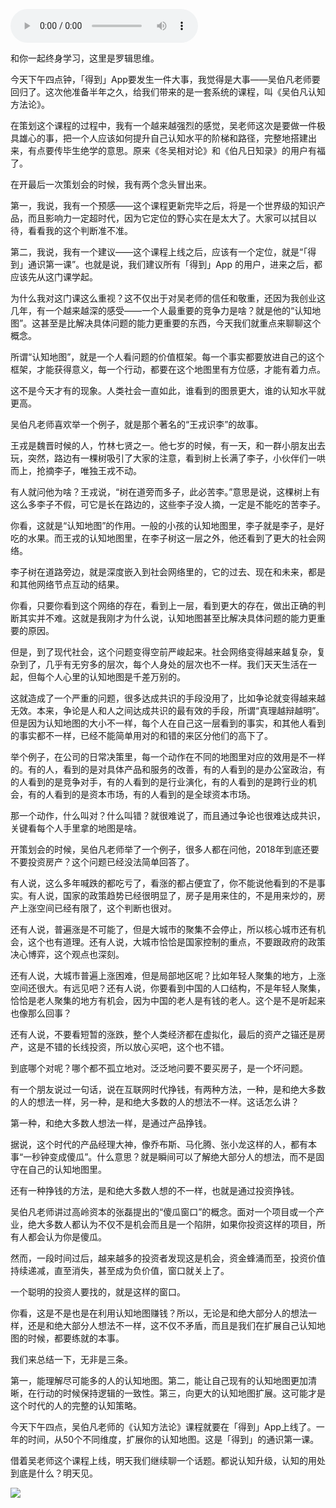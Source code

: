 <audio src="http://igetoss.cdn.igetget.com/mp3/201804/08/201804082329162298431206.mp3" controls="controls">您的浏览器不支持 audio 标签。</audio><p>和你一起终身学习，这里是罗辑思维。</p><p>今天下午四点钟，「得到」App要发生一件大事，我觉得是大事——吴伯凡老师要回归了。这次他准备半年之久，给我们带来的是一套系统的课程，叫《吴伯凡认知方法论》。</p><p>在策划这个课程的过程中，我有一个越来越强烈的感觉，吴老师这次是要做一件极具雄心的事，把一个人应该如何提升自己认知水平的阶梯和路径，完整地搭建出来，有点要传毕生绝学的意思。原来《冬吴相对论》和《伯凡日知录》的用户有福了。</p><p>在开最后一次策划会的时候，我有两个念头冒出来。</p><p>第一，我说，我有一个预感——这个课程更新完毕之后，将是一个世界级的知识产品，而且影响力一定超时代，因为它定位的野心实在是太大了。大家可以拭目以待，看看我的这个判断准不准。</p><p>第二，我说，我有一个建议——这个课程上线之后，应该有一个定位，就是“「得到」通识第一课”。也就是说，我们建议所有「得到」App 的用户，进来之后，都应该先从这门课学起。</p><p>为什么我对这门课这么重视？这不仅出于对吴老师的信任和敬重，还因为我创业这几年，有一个越来越深的感受——一个人最重要的竞争力是啥？就是他的“认知地图”。这甚至是比解决具体问题的能力更重要的东西，今天我们就重点来聊聊这个概念。</p><p>所谓“认知地图”，就是一个人看问题的价值框架。每一个事实都要放进自己的这个框架，才能获得意义，每一个行动，都要在这个地图里有方位感，才能有着力点。</p><p>这不是今天才有的现象。人类社会一直如此，谁看到的图景更大，谁的认知水平就更高。</p><p>吴伯凡老师喜欢举一个例子，就是那个著名的“王戎识李”的故事。</p><p>王戎是魏晋时候的人，竹林七贤之一。他七岁的时候，有一天，和一群小朋友出去玩，突然，路边有一棵树吸引了大家的注意，看到树上长满了李子，小伙伴们一哄而上，抢摘李子，唯独王戎不动。</p><p>有人就问他为啥？王戎说，“树在道旁而多子，此必苦李。”意思是说，这棵树上有这么多李子不假，可它是长在路边的，这些李子没人摘，一定是不能吃的苦李子。</p><p>你看，这就是“认知地图”的作用。一般的小孩的认知地图里，李子就是李子，是好吃的水果。而王戎的认知地图里，在李子树这一层之外，他还看到了更大的社会网络。</p><p>李子树在道路旁边，就是深度嵌入到社会网络里的，它的过去、现在和未来，都是和其他网络节点互动的结果。</p><p>你看，只要你看到这个网络的存在，看到上一层，看到更大的存在，做出正确的判断其实并不难。这就是我刚才为什么说，认知地图甚至比解决具体问题的能力更重要的原因。</p><p>但是，到了现代社会，这个问题变得空前严峻起来。社会网络变得越来越复杂，复杂到了，几乎有无穷多的层次，每个人身处的层次也不一样。我们天天生活在一起，但每个人心里的认知地图是千差万别的。</p><p>这就造成了一个严重的问题，很多达成共识的手段没用了，比如争论就变得越来越无效。本来，争论是人和人之间达成共识的最有效的手段，所谓“真理越辩越明”。但是因为认知地图的大小不一样，每个人在自己这一层看到的事实，和其他人看到的事实都不一样，已经不能简单用对的和错的来区分他们的高下了。</p><p>举个例子，在公司的日常决策里，每一个动作在不同的地图里对应的效用是不一样的。有的人，看到的是对具体产品和服务的改善，有的人看到的是办公室政治，有的人看到的是竞争对手，有的人看到的是行业演化，有的人看到的是跨行业的机会，有的人看到的是资本市场，有的人看到的是全球资本市场。</p><p>那一个动作，什么叫对？什么叫错？就很难说了，而且通过争论也很难达成共识，关键看每个人手里拿的地图是啥。</p><p>开策划会的时候，吴伯凡老师举了一个例子，很多人都在问他，2018年到底还要不要投资房产？这个问题已经没法简单回答了。</p><p>有人说，这么多年喊跌的都吃亏了，看涨的都占便宜了，你不能说他看到的不是事实。有人说，国家的政策趋势已经很明显了，房子是用来住的，不是用来炒的，房产上涨空间已经有限了，这个判断也很对。</p><p>还有人说，普遍涨是不可能了，但是大城市的聚集不会停止，所以核心城市还有机会，这个也有道理。还有人说，大城市恰恰是国家控制的重点，不要跟政府的政策决心博弈，这个观点也深刻。</p><p>还有人说，大城市普遍上涨困难，但是局部地区呢？比如年轻人聚集的地方，上涨空间还很大。有远见吧？还有人说，你要看到中国的人口结构，不是年轻人聚集，恰恰是老人聚集的地方有机会，因为中国的老人是有钱的老人。这个是不是听起来也像那么回事？</p><p>还有人说，不要看短暂的涨跌，整个人类经济都在虚拟化，最后的资产之锚还是房产，这是不错的长线投资，所以放心买吧，这个也不错。</p><p>到底哪个对呢？哪个都不孤立地对。泛泛地问要不要买房子，是一个坏问题。</p><p>有一个朋友说过一句话，说在互联网时代挣钱，有两种方法，一种，是和绝大多数的人的想法一样，另一种，是和绝大多数的人的想法不一样。这话怎么讲？</p><p>第一种，和绝大多数人想法一样，是通过产品挣钱。</p><p>据说，这个时代的产品经理大神，像乔布斯、马化腾、张小龙这样的人，都有本事“一秒钟变成傻瓜”。什么意思？就是瞬间可以了解绝大部分人的想法，而不是固守在自己的认知地图里。</p><p>还有一种挣钱的方法，是和绝大多数人想的不一样，也就是通过投资挣钱。</p><p>吴伯凡老师讲过高岭资本的张磊提出的“傻瓜窗口”的概念。面对一个项目或一个产业，绝大多数人都认为不仅不是机会而且是一个陷阱，如果你投资这样的项目，所有人都会认为你是傻瓜。</p><p>然而，一段时间过后，越来越多的投资者发现这是机会，资金蜂涌而至，投资价值持续递减，直至消失，甚至成为负价值，窗口就关上了。</p><p>一个聪明的投资人要找的，就是这样的窗口。</p><p>你看，这是不是也是在利用认知地图赚钱？所以，无论是和绝大部分人的想法一样，还是和绝大部分人想法不一样，这不仅不矛盾，而且是我们在扩展自己认知地图的时候，都要练就的本事。</p><p>我们来总结一下，无非是三条。</p><p>第一，能理解尽可能多的人的认知地图。第二，能让自己现有的认知地图更加清晰，在行动的时候保持逻辑的一致性。第三，向更大的认知地图扩展。这可能才是这个时代的人的完整的认知策略。</p><p>今天下午四点，吴伯凡老师的《认知方法论》课程就要在「得到」App上线了。一年的时间，从50个不同维度，扩展你的认知地图。这是「得到」的通识第一课。</p><p>借着吴老师这个课程上线，明天我们继续聊一个话题。都说认知升级，认知的用处到底是什么？明天见。</p><img src="https://piccdn.igetget.com/img/201804/09/201804091618354259115437.jpg" />